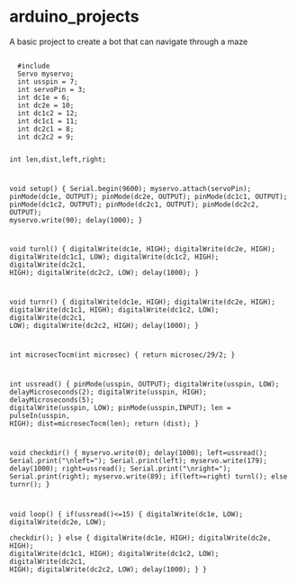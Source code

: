# arduino_projects
A basic project to create a bot that can navigate through a maze

<code>
  #include<Servo.h>
  Servo myservo;
  int usspin = 7;
  int servoPin = 3;
  int dc1e = 6;
  int dc2e = 10;
  int dc1c2 = 12;
  int dc1c1 = 11;
  int dc2c1 = 8;
  int dc2c2 = 9;

  int len,dist,left,right;

  void setup()
  {
    Serial.begin(9600);
    myservo.attach(servoPin);
    pinMode(dc1e, OUTPUT);
    pinMode(dc2e, OUTPUT);
    pinMode(dc1c1, OUTPUT);
    pinMode(dc1c2, OUTPUT);
    pinMode(dc2c1, OUTPUT);
    pinMode(dc2c2, OUTPUT);
    myservo.write(90);
    delay(1000);
  }

  void turnl()
  {
    digitalWrite(dc1e, HIGH);
    digitalWrite(dc2e, HIGH);
    digitalWrite(dc1c1, LOW);
    digitalWrite(dc1c2, HIGH);
    digitalWrite(dc2c1, HIGH);
    digitalWrite(dc2c2, LOW);
    delay(1000);
  }

  void turnr()
  {
    digitalWrite(dc1e, HIGH);
    digitalWrite(dc2e, HIGH);
    digitalWrite(dc1c1, HIGH);
    digitalWrite(dc1c2, LOW);
    digitalWrite(dc2c1, LOW);
    digitalWrite(dc2c2, HIGH);
    delay(1000);
  }
  
  int microsecTocm(int microsec)
  {
    return microsec/29/2;
  }
  
  int ussread()
  {
    pinMode(usspin, OUTPUT);
    digitalWrite(usspin, LOW);
    delayMicroseconds(2);
    digitalWrite(usspin, HIGH);
    delayMicroseconds(5);
    digitalWrite(usspin, LOW);
    pinMode(usspin,INPUT);
    len = pulseIn(usspin, HIGH);
    dist=microsecTocm(len);
    return (dist);
  }

  void checkdir()
  {
    myservo.write(0);
    delay(1000);
    left=ussread();
    Serial.print("\nleft=");
    Serial.print(left);
    myservo.write(179);
    delay(1000);
    right=ussread();
    Serial.print("\nright=");
    Serial.print(right);
    myservo.write(89);
    if(left>=right)
      turnl();
    else
      turnr();
  }

  void loop()
  {
   if(ussread()<=15)
   {
     digitalWrite(dc1e, LOW);
     digitalWrite(dc2e, LOW);    
     checkdir();
    }
    else
    {
     digitalWrite(dc1e, HIGH);
     digitalWrite(dc2e, HIGH);
     digitalWrite(dc1c1, HIGH);
     digitalWrite(dc1c2, LOW);
     digitalWrite(dc2c1, HIGH);
     digitalWrite(dc2c2, LOW);
     delay(1000);
    }
  }
</code>
